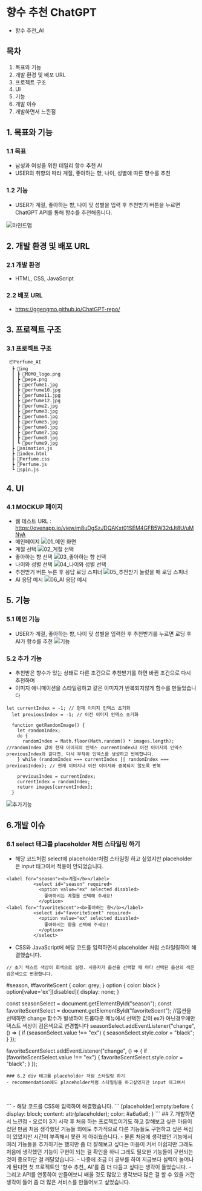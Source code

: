 # 향수 추천 ChatGPT
- 향수 추천_AI
## 목차
1. 목표와 기능
2. 개발 환경 및 배포 URL
3. 프로젝트 구조
4. UI
5. 기능
6. 개발 이슈
7. 개발하면서 느낀점
## 1. 목표와 기능
### 1.1 목표
- 남성과 여성을 위한 데일리 향수 추천 AI
- USER의 취향의 따라 계절, 좋아하는 향, 나이, 성별에 따른 향수를 추천
### 1.2 기능
- USER가 계절, 좋아하는 향, 나이 및 성별을 입력 후 추천받기 버튼을 누르면 ChatGPT API를 통해 향수를 추천해줍니다.

![마인드맵](https://github.com/ggengmo/ChatGPT-repo/assets/142369113/4bd0bcb7-60b1-403f-a9f5-cf7022855513)
## 2. 개발 환경 및 배포 URL
### 2.1 개발 환경
- HTML, CSS, JavaScript
### 2.2 배포 URL
- https://ggengmo.github.io/ChatGPT-repo/

## 3. 프로젝트 구조
### 3.1 프로젝트 구조
```
 📦Perfume_AI
  ┣ 📂img
  ┃ ┣ 📜MOMO_logo.png
  ┃ ┣ 📜pepe.png
  ┃ ┣ 📜perfume1.jpg
  ┃ ┣ 📜perfume10.jpg
  ┃ ┣ 📜perfume11.jpg
  ┃ ┣ 📜perfume12.jpg
  ┃ ┣ 📜perfume2.jpg
  ┃ ┣ 📜perfume3.jpg
  ┃ ┣ 📜perfume4.jpg
  ┃ ┣ 📜perfume5.jpg
  ┃ ┣ 📜perfume6.jpg
  ┃ ┣ 📜perfume7.jpg
  ┃ ┣ 📜perfume8.jpg
  ┃ ┗ 📜perfume9.jpg
  ┣ 📜animation.js
  ┣ 📜index.html
  ┣ 📜Perfume.css
  ┣ 📜Perfume.js
  ┗ 📜spin.js
```
## 4. UI
### 4.1 MOCKUP 페이지
- 웹 테스트 URL : https://ovenapp.io/view/m8uDgSzJDQAKxt01SEM4GFB5W32dJt8U/uMNyA
- 메인페이지
![01_메인 화면](https://github.com/ggengmo/ChatGPT-repo/assets/142369113/50b5f7e3-0072-416a-b145-06b9f6724c83)
- 계절 선택
![02_계절 선택](https://github.com/ggengmo/ChatGPT-repo/assets/142369113/efa74252-b8f2-41ed-ac4a-830f5ffe2969)
- 좋아하는 향 선택
![03_좋아하는 향 선택](https://github.com/ggengmo/ChatGPT-repo/assets/142369113/26150116-c622-4b4c-a320-8bba07dcf4b1)
- 나이와 성별 선택
![04_나이와 성별 선택](https://github.com/ggengmo/ChatGPT-repo/assets/142369113/d5dabe7a-6f40-4ef7-aaeb-20a523003c8e)
- 추천받기 버튼 누른 후 응답 로딩 스피너
![05_추천받기 눌렀을 때 로딩 스피너](https://github.com/ggengmo/ChatGPT-repo/assets/142369113/85e44bbc-7706-4c19-b63a-270b66263324)
- AI 응답 예시
![06_AI 응답 예시](https://github.com/ggengmo/ChatGPT-repo/assets/142369113/2ab69878-2d86-47e8-9434-c616ac428cd7)

## 5. 기능
### 5.1 메인 기능
- USER가 계절, 좋아하는 향, 나이 및 성별을 입력한 후 추천받기를 누르면 로딩 후 AI가 향수를 추천
![기능](https://github.com/ggengmo/ChatGPT-repo/assets/142369113/aa69754c-296d-4125-a051-4eda3d4d467f)

### 5.2 추가 기능
- 추천받은 향수가 있는 상태로 다른 조건으로 추천받기를 하면 바뀐 조건으로 다시 추천하며
- 이미지 애니매이션을 스타일링하고 같은 이미지가 반복되지않게 함수를 만들었습니다

```
let currentIndex = -1; // 현재 이미지 인덱스 초기화
  let previousIndex = -1; // 이전 이미지 인덱스 초기화

  function getRandomImage() {
    let randomIndex;
    do {
      randomIndex = Math.floor(Math.random() * images.length); //randomIndex 값이 현재 이미지의 인덱스 currentIndex나 이전 이미지의 인덱스 previousIndex와 같다면, 다시 무작위 인덱스를 생성하고 반복합니다.
    } while (randomIndex === currentIndex || randomIndex === previousIndex); // 현재 이미지나 이전 이미지와 중복되지 않도록 반복
  
    previousIndex = currentIndex;
    currentIndex = randomIndex;
    return images[currentIndex];
  }
```
![추가기능](https://github.com/ggengmo/ChatGPT-repo/assets/142369113/766d3ce3-2263-4fc8-ae89-c5ba3766e9fa)
## 6.개발 이슈
### 6.1 select 태그를 placeholder 처럼 스타일링 하기
- 해당 코드처럼 select에 placeholder처럼 스타일링 하고 싶었지만 placeholder은 input 태그여서 적용이 안되었습니다.
```
<label for="season"><b>계절</b></label>
          <select id="season" required>
            <option value="ex" selected disabled>
              좋아하시는 계절을 선택해 주세요!
            </option>
<label for="favoriteScent"><b>좋아하는 향</b></label>
          <select id="favoriteScent" required>
            <option value="ex" selected disabled>
              좋아하시는 향을 선택해 주세요!
            </option>
          </select>
```
- CSS와 JavaScript에 해당 코드를 입력하면서 placeholder 처럼 스타일링하여 해결했습니다.
```
// 초기 텍스트 색상이 회색으로 설정. 사용자가 옵션을 선택할 때 마다 선택된 옵션의 색은 검은색으로 변경합니다.
```
#season, #favoriteScent {
  color: grey;
}
option {
  color: black
}
option[value='ex'][disabled]{
  display: none;
}

const seasonSelect = document.getElementById("season");
  const favoriteScentSelect = document.getElementById("favoriteScent");
  //옵션을 선택하면 change 함수가 발생하여 드롭다운 메뉴에서 선택한 값이 ex가 아닌경우에만 텍스트 색상이 검은색으로 변경합니다
  seasonSelect.addEventListener("change", () => {
    if (seasonSelect.value !== "ex") {
      seasonSelect.style.color = "black";
    }
  });
  
  favoriteScentSelect.addEventListener("change", () => {
    if (favoriteScentSelect.value !== "ex") {
      favoriteScentSelect.style.color = "black";
    }
  });
```
### 6.2 div 태그를 placeholder 처럼 스타일링 하기
- recommendation에도 placeholder처럼 스타일링을 하고싶었지만 input 태그여서
```
<div id="recommendation" contenteditable placeholder="AI가 가상 제품을 추천해주거나 영어 이름과 한글 이름이 다를 수 있으니 주의하세요!"></div>
```
- 해당 코드를 CSS에 입력하여 해결했습니다.
```
[placeholder]:empty:before {
  display: block;
  content: attr(placeholder);
  color: #a6a6a6;
}
```
## 7. 개발하면서 느낀점
- 오르미 3기 시작 후 처음 하는 프로젝트이기도 하고 잘해보고 싶은 마음이 컸던 만큼 처음 생각했던 기능들 외에도 추가적으로 다른 기능들도 구현하고 싶은 욕심이 있었지만 시간이 부족해서 못한 게 아쉬웠습니다.
- 물론 처음에 생각했던 기능에서 여러 기능들을 추가하기는 했지만 좀 더 잘해보고 싶다는 마음이 커서 아쉽지만 그래도 처음에 생각했던 기능이 구현이 되는 걸 확인을 하니 그래도 필요한 기능들이 구현되는 것이 중요하단 걸 깨달았습니다.
- 나중에 조금 더 공부를 하여 지금보다 실력이 늘어나게 된다면 첫 프로젝트인 '향수 추천_ AI'를 좀 더 다듬고 싶다는 생각이 들었습니다.
- 그리고 API를 연동하여 만들어보니 배울 것도 많았고 생각보다 많은 걸 할 수 있을 거란 생각이 들어 좀 더 많은 서비스를 만들어보고 싶었습니다.
